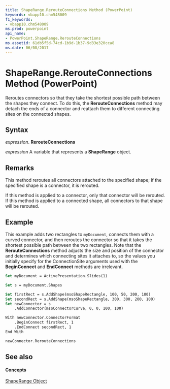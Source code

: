 ```yaml
---
title: ShapeRange.RerouteConnections Method (PowerPoint)
keywords: vbapp10.chm548009
f1_keywords:
- vbapp10.chm548009
ms.prod: powerpoint
api_name:
- PowerPoint.ShapeRange.RerouteConnections
ms.assetid: 61db5f5d-74cd-1b9d-1b37-9d33e320cca8
ms.date: 06/08/2017
---
```



# ShapeRange.RerouteConnections Method (PowerPoint)

Reroutes connectors so that they take the shortest possible path between the shapes they connect. To do this, the  **RerouteConnections** method may detach the ends of a connector and reattach them to different connecting sites on the connected shapes.


## Syntax

 _expression_. **RerouteConnections**

 _expression_ A variable that represents a **ShapeRange** object.


## Remarks

This method reroutes all connectors attached to the specified shape; if the specified shape is a connector, it is rerouted.

If this method is applied to a connector, only that connector will be rerouted. If this method is applied to a connected shape, all connectors to that shape will be rerouted.


## Example

This example adds two rectangles to  `myDocument`, connects them with a curved connector, and then reroutes the connector so that it takes the shortest possible path between the two rectangles. Note that the  **RerouteConnections** method adjusts the size and position of the connector and determines which connecting sites it attaches to, so the values you initially specify for the ConnectionSite arguments used with the **BeginConnect** and **EndConnect** methods are irrelevant.


```vb
Set myDocument = ActivePresentation.Slides(1)

Set s = myDocument.Shapes

Set firstRect = s.AddShape(msoShapeRectangle, 100, 50, 200, 100)
Set secondRect = s.AddShape(msoShapeRectangle, 300, 300, 200, 100)
Set newConnector = s _
    .AddConnector(msoConnectorCurve, 0, 0, 100, 100)

With newConnector.ConnectorFormat
    .BeginConnect firstRect, 1
    .EndConnect secondRect, 1
End With

newConnector.RerouteConnections
```


## See also


#### Concepts


[ShapeRange Object](PowerPoint.ShapeRange.md)


